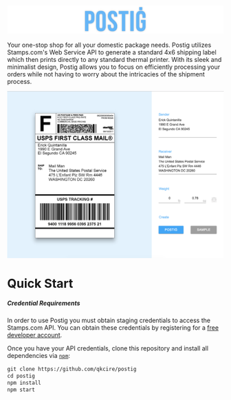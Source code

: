 ![postig logo](./docs/images/title.png?raw=true)

Your one-stop shop for all your domestic package needs. Postig utilizes Stamps.com's Web Service API to generate a standard 4x6 shipping label which then prints directly to any standard thermal printer. With its sleek and minimalist design, Postig allows you to focus on efficiently processing your orders while not having to worry about the intricacies of the shipment process.

![main screen](./docs/images/main.png?raw=true)

# Quick Start
##### Credential Requirements
In order to use Postig you must obtain staging credentials to access the Stamps.com API. You can obtain these credentials by registering for a [free developer account](http://developer.stamps.com/developer/).

Once you have your API credentials, clone this repository and install all dependencies via [`npm`](https://docs.npmjs.com/):
```
git clone https://github.com/qkcire/postig
cd postig
npm install
npm start
```
